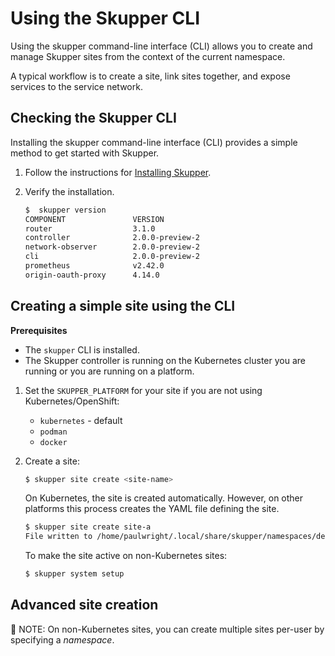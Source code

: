 # Using the Skupper CLI

Using the skupper command-line interface (CLI) allows you to create and manage Skupper sites from the context of the current namespace.

A typical workflow is to create a site, link sites together, and expose services to the service network.

## Checking the Skupper CLI

Installing the skupper command-line interface (CLI) provides a simple method to get started with Skupper.

1. Follow the instructions for [Installing Skupper](https://skupper.io/releases/index.html).

2. Verify the installation.
   ```bash
   $  skupper version
   COMPONENT               VERSION
   router                  3.1.0
   controller              2.0.0-preview-2
   network-observer        2.0.0-preview-2
   cli                     2.0.0-preview-2
   prometheus              v2.42.0
   origin-oauth-proxy      4.14.0
   ```

## Creating a simple site using the CLI

**Prerequisites**

* The `skupper` CLI is installed.
* The Skupper controller is running on the Kubernetes cluster you are running or you are running on a platform.

1. Set the `SKUPPER_PLATFORM` for your site if you are not using Kubernetes/OpenShift:

   * `kubernetes` - default
   * `podman`
   * `docker`

2. Create a site:

   ```bash
   $ skupper site create <site-name>
   ```

   On Kubernetes, the site is created automatically.
   However, on other platforms this process creates the YAML file defining the site.

   ```bash
   $ skupper site create site-a
   File written to /home/paulwright/.local/share/skupper/namespaces/default/input/resources/sites/site-a.yaml
   ```

   To make the site active on non-Kubernetes sites:

   ```bash
   $ skupper system setup
   ```


## Advanced site creation


  📌 NOTE: On non-Kubernetes sites, you can create multiple sites per-user by specifying a *namespace*.
  